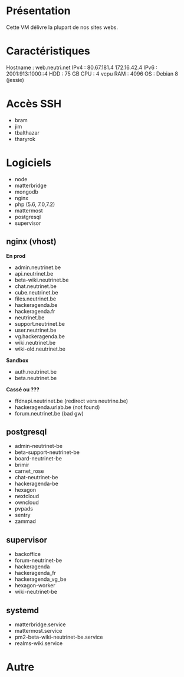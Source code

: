<!-- TITLE: VM web -->
<!-- SUBTITLE: Infrastructure - vm web -->

# Présentation
Cette VM délivre la plupart de nos sites webs.

# Caractéristiques
Hostname   : web.neutri.net
IPv4        : 80.67.181.4 172.16.42.4
IPv6        : 2001:913:1000::4
HDD         : 75 GB
CPU         : 4 vcpu
RAM         : 4096
OS          : Debian 8 (jessie)

# Accès SSH
* bram
* jim
* tbalthazar
* tharyrok

# Logiciels
* node
* matterbridge
* mongodb
* nginx
* php (5.6, 7.0,7.2)
* mattermost
* postgresql
* supervisor

## nginx (vhost)

**En prod**

* admin.neutrinet.be
* api.neutrinet.be
* beta-wiki.neutrinet.be
* chat.neutrinet.be
* cube.neutrinet.be
* files.neutrinet.be
* hackeragenda.be
* hackeragenda.fr
* neutrinet.be
* support.neutrinet.be
* user.neutrinet.be
* vg.hackeragenda.be
* wiki.neutrinet.be
* wiki-old.neutrinet.be

**Sandbox**

* auth.neutrinet.be
* beta.neutrinet.be

**Cassé ou ???**

* ffdnapi.neutrinet.be (redirect vers neutrine.be)
* hackeragenda.urlab.be (not found)
* forum.neutrinet.be (bad gw)

## postgresql
* admin-neutrinet-be
* beta-support-neutrinet-be
* board-neutrinet-be
* brimir
* carnet_rose
* chat-neutrinet-be
* hackeragenda-be
* hexagon
* nextcloud
* owncloud
* pvpads
* sentry
* zammad

## supervisor
* backoffice
* forum-neutrinet-be
* hackeragenda
* hackeragenda_fr
* hackeragenda_vg_be
* hexagon-worker
* wiki-neutrinet-be

## systemd
* matterbridge.service
* mattermost.service
* pm2-beta-wiki-neutrinet-be.service
* realms-wiki.service

# Autre

